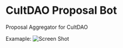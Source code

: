 # CultDAO Proposal Bot
Proposal Aggregator for CultDAO

Examaple:
![Screen Shot](https://files.peakd.com/file/peakd-hive/autocrat/23tRzWPsLSBbfmC2AcbdFgj9JhBUqqVRN9hErTrRn2cWL71CgcufhBJUgmpRxTAVkw9vw.png)
